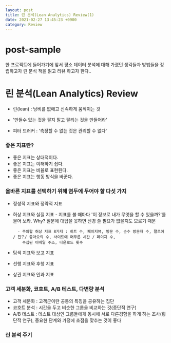 ```yaml
---
layout: post
title: 린 분석(Lean Analytics) Review(1)
date: 2021-02-27 13:45:23 +0900
category: Review
---
```

# post-sample

한 프로젝트에 들어가기에 앞서 평소 데이터 분석에 대해 가졌던 생각들과 방법들을 정립하고자
린 분석 책을 읽고 리뷰 하고자 한다..

# 린 분석(Lean Analytics) Review

- 린(lean) : 낭비를 없애고 신속하게 움직이는 것

- '만들수 있는 것을 팔지 말고 팔리는 것을 만들어라'

- 피터 드러커 : '측정할 수 없는 것은 관리할 수 없다'

### 좋은 지표란?
- 좋은 지표는 상대적이다.
- 좋은 지표는 이해하기 쉽다.
- 좋은 지표는 비율로 표현된다.
- 좋은 지표는 행동 방식을 바꾼다.

### 올바른 지표를 선택하기 위해 염두에 두어야 할 다섯 가지
- 정성적 지표와 정략적 지표
- 허상 지표와 실질 지표
        - 지표를 볼 때마다 '이 정보로 내가 무엇을 할 수 있을까?'를 물어 보라. Why? 질문에 대답을 못하면 신경 쓸 필요가 없을지도 모르기 때문 
        
        - 주의할 허상 지표 8가지 : 히트 수, 페이지뷰, 방문 수, 순수 방문자 수, 팔로어 / 친구/ 좋아요의 수, 사이트에 머무른 시간 / 페이지 수, 
          수집된 이메일 주소, 다운로드 횟수
- 탐색 지표와 보고 지표
- 선행 지표와 후행 지표
- 상관 지표와 인과 지표

### 고객 세분화, 코호트, A/B 테스트, 다변량 분석
- 고객 세분화 : 고객군이란 공통의 특징을 공유하는 집단
- 코호트 분석 : 시간을 두고 비슷한 그룹을 비교하는 것(종단적 연구)
- A/B 테스트 : 테스트 대상인 그룹들에게 동시에 서로 다른경험을 하게 하는 조사(횡단적 연구), 중요한 단계와 가정에 초점을 맞추는 것이 좋다

### 린 분석 주기
